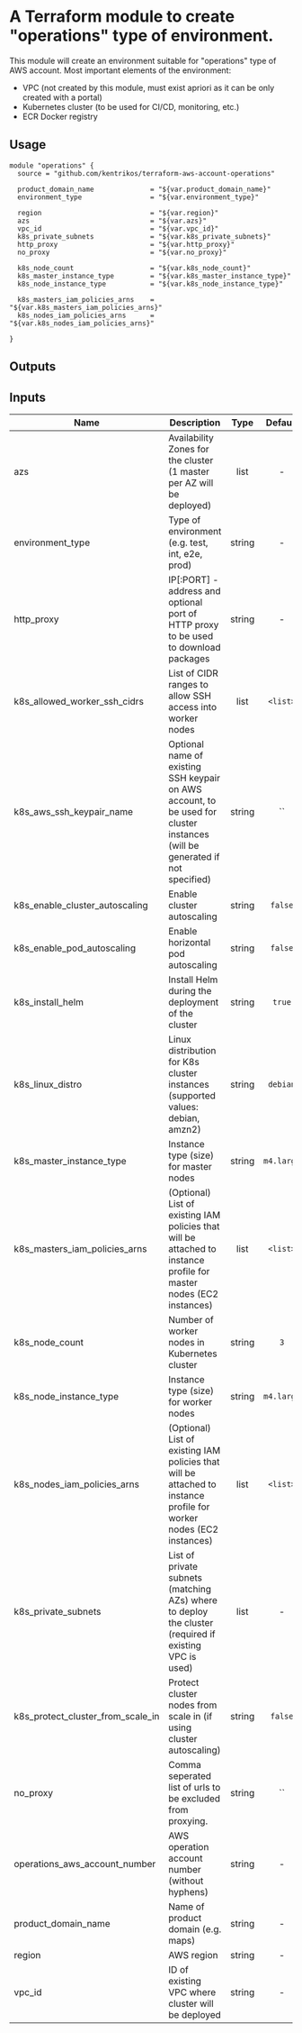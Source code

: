 # A Terraform module to create "operations" type of environment.


This module will create an environment suitable for "operations" type of AWS account.
Most important elements of the environment:

* VPC (not created by this module, must exist apriori as it can be only created with a portal)
* Kubernetes cluster (to be used for CI/CD, monitoring, etc.)
* ECR Docker registry


## Usage

```hcl
module "operations" {
  source = "github.com/kentrikos/terraform-aws-account-operations"

  product_domain_name              = "${var.product_domain_name}"
  environment_type                 = "${var.environment_type}"

  region                           = "${var.region}"
  azs                              = "${var.azs}"
  vpc_id                           = "${var.vpc_id}"
  k8s_private_subnets              = "${var.k8s_private_subnets}"
  http_proxy                       = "${var.http_proxy}"
  no_proxy                         = "${var.no_proxy}"

  k8s_node_count                   = "${var.k8s_node_count}"
  k8s_master_instance_type         = "${var.k8s_master_instance_type}"
  k8s_node_instance_type           = "${var.k8s_node_instance_type}"

  k8s_masters_iam_policies_arns    = "${var.k8s_masters_iam_policies_arns}"
  k8s_nodes_iam_policies_arns      = "${var.k8s_nodes_iam_policies_arns}"

}
```


## Outputs


## Inputs

| Name | Description | Type | Default | Required |
|------|-------------|:----:|:-----:|:-----:|
| azs | Availability Zones for the cluster (1 master per AZ will be deployed) | list | - | yes |
| environment_type | Type of environment (e.g. test, int, e2e, prod) | string | - | yes |
| http_proxy | IP[:PORT] - address and optional port of HTTP proxy to be used to download packages | string | - | yes |
| k8s_allowed_worker_ssh_cidrs | List of CIDR ranges to allow SSH access into worker nodes | list | `<list>` | no |
| k8s_aws_ssh_keypair_name | Optional name of existing SSH keypair on AWS account, to be used for cluster instances (will be generated if not specified) | string | `` | no |
| k8s_enable_cluster_autoscaling | Enable cluster autoscaling | string | `false` | no |
| k8s_enable_pod_autoscaling | Enable horizontal pod autoscaling | string | `false` | no |
| k8s_install_helm | Install Helm during the deployment of the cluster | string | `true` | no |
| k8s_linux_distro | Linux distribution for K8s cluster instances (supported values: debian, amzn2) | string | `debian` | no |
| k8s_master_instance_type | Instance type (size) for master nodes | string | `m4.large` | no |
| k8s_masters_iam_policies_arns | (Optional) List of existing IAM policies that will be attached to instance profile for master nodes (EC2 instances) | list | `<list>` | no |
| k8s_node_count | Number of worker nodes in Kubernetes cluster | string | `3` | no |
| k8s_node_instance_type | Instance type (size) for worker nodes | string | `m4.large` | no |
| k8s_nodes_iam_policies_arns | (Optional) List of existing IAM policies that will be attached to instance profile for worker nodes (EC2 instances) | list | `<list>` | no |
| k8s_private_subnets | List of private subnets (matching AZs) where to deploy the cluster (required if existing VPC is used) | list | - | yes |
| k8s_protect_cluster_from_scale_in | Protect cluster nodes from scale in (if using cluster autoscaling) | string | `false` | no |
| no_proxy | Comma seperated list of urls to be excluded from proxying. | string | `` | no |
| operations_aws_account_number | AWS operation account number (without hyphens) | string | - | yes |
| product_domain_name | Name of product domain (e.g. maps) | string | - | yes |
| region | AWS region | string | - | yes |
| vpc_id | ID of existing VPC where cluster will be deployed | string | - | yes |